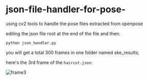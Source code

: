 # json-file-handler-for-pose-
using cv2 tools to handle the pose files extracted from openpose


editing the json file root at the end of the file and then:

```
python json_handler.py
```
you will get a total 300 frames in one folder named ske_results;

here's the 3rd frame of the ```haircut.json```:


![frame3](https://user-images.githubusercontent.com/36988005/184590568-2efa5617-9285-4aa6-b631-460354e9430f.jpg)
